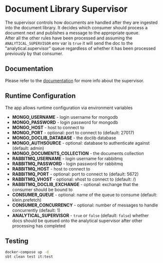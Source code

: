 # Document Library Supervisor

The supervisor controls how documents are handled after they are ingested into the document library. 
It decides which consumer should process a document next and publishes a message to the appropriate queue.  
After all the other rules have been processed and assuming the `ANALYTICAL_SUPERVISOR` env var is `true` it will send the doc to the "analytical.supervisor" queue regardless of whether it has been processed previously by that consumer.

## Documentation

Please refer to the [documentation](docs/index.md) for more info about the supervisor.
 
## Runtime Configuration

The app allows runtime configuration via environment variables

* **MONGO_USERNAME** - login username for mongodb
* **MONGO_PASSWORD** - login password for mongodb
* **MONGO_HOST** - host to connect to
* **MONGO_PORT** - optional: port to connect to (default: 27017) 
* **MONGO_DOCLIB_DATABASE** - the doclib database
* **MONGO_AUTHSOURCE** - optional: database to authenticate against (default: admin)
* **MONGO_DOCUMENTS_COLLECTION** - the documents collection
* **RABBITMQ_USERNAME** - login username for rabbitmq
* **RABBITMQ_PASSWORD** - login password for rabbitmq
* **RABBITMQ_HOST** - host to connect to
* **RABBITMQ_PORT** - optional: port to connect to (default: 5672)
* **RABBITMQ_VHOST** - optional: vhost to connect to (default: /)
* **RABBITMQ_DOCLIB_EXCHANGE** - optional: exchange that the consumer should be bound to
* **CONSUMER_QUEUE** - optional: name of the queue to consume (default: klein.prefetch)
* **CONSUMER_CONCURRENCY** - optional: number of messages to handle concurrently (default: 1)
* **ANALYTICAL_SUPERVISOR** - `true` or `false` (default: `false`) whether docs should be queued onto the analytical supervisor after other processing has completed

## Testing
```bash
docker-compose up -d
sbt clean test it:test
```